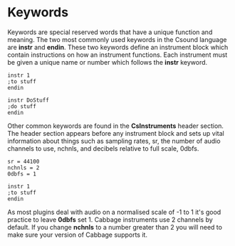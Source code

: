 # Keywords

Keywords are special reserved words that have a unique function and meaning. The two most commonly used keywords in the Csound language are **instr** and **endin**. These two keywords define an instrument block which contain instructions on how an instrument functions. Each instrument must be given a unique name or number which follows the **instr** keyword.

```
instr 1
;to stuff
endin

instr DoStuff
;do stuff
endin
```

Other common keywords are found in the **CsInstruments** header section. The header section appears before any instrument block and sets up vital information about things such as sampling rates, sr, the number of audio channels to use, nchnls, and decibels relative to full scale, 0dbfs. 

```
sr = 44100
nchnls = 2
0dbfs = 1

instr 1
;to stuff
endin
```

As most plugins deal with audio on a normalised scale of -1 to 1 it's good practice to leave **0dbfs** set 1. Cabbage instruments use 2 channels by default. If you change **nchnls** to a number greater than 2 you will need to make sure your version of Cabbage supports it.   